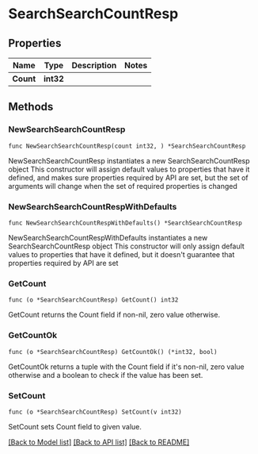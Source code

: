 # SearchSearchCountResp

## Properties

Name | Type | Description | Notes
------------ | ------------- | ------------- | -------------
**Count** | **int32** |  | 

## Methods

### NewSearchSearchCountResp

`func NewSearchSearchCountResp(count int32, ) *SearchSearchCountResp`

NewSearchSearchCountResp instantiates a new SearchSearchCountResp object
This constructor will assign default values to properties that have it defined,
and makes sure properties required by API are set, but the set of arguments
will change when the set of required properties is changed

### NewSearchSearchCountRespWithDefaults

`func NewSearchSearchCountRespWithDefaults() *SearchSearchCountResp`

NewSearchSearchCountRespWithDefaults instantiates a new SearchSearchCountResp object
This constructor will only assign default values to properties that have it defined,
but it doesn't guarantee that properties required by API are set

### GetCount

`func (o *SearchSearchCountResp) GetCount() int32`

GetCount returns the Count field if non-nil, zero value otherwise.

### GetCountOk

`func (o *SearchSearchCountResp) GetCountOk() (*int32, bool)`

GetCountOk returns a tuple with the Count field if it's non-nil, zero value otherwise
and a boolean to check if the value has been set.

### SetCount

`func (o *SearchSearchCountResp) SetCount(v int32)`

SetCount sets Count field to given value.



[[Back to Model list]](../README.md#documentation-for-models) [[Back to API list]](../README.md#documentation-for-api-endpoints) [[Back to README]](../README.md)


